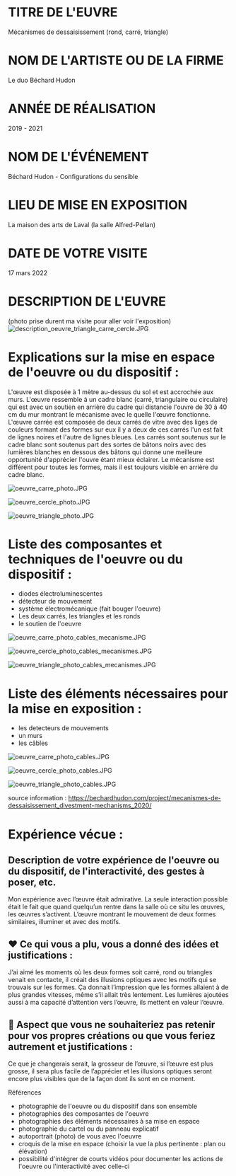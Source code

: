 # TITRE DE L'EUVRE

Mécanismes de dessaisissement (rond, carré, triangle)

# NOM DE L'ARTISTE OU DE LA FIRME

Le duo Béchard Hudon

# ANNÉE DE RÉALISATION

2019 - 2021

# NOM DE L'ÉVÉNEMENT

Béchard Hudon - Configurations du sensible

# LIEU DE MISE EN EXPOSITION

La maison des arts de Laval (la salle Alfred-Pellan)

# DATE DE VOTRE VISITE

17 mars 2022

# DESCRIPTION DE L'EUVRE

(photo prise durent ma visite pour aller voir l'exposition)
![description_oeuvre_triangle_carre_cercle.JPG](mecanismes_dessaisissement_rond_carre_triangle_medias/description_oeuvre_triangle_carre_cercle.JPG)

# Explications sur la mise en espace de l'oeuvre ou du dispositif :

L'œuvre est disposée à 1 mètre au-dessus du sol et est accrochée aux murs. L'œuvre ressemble à un cadre blanc (carré, triangulaire ou circulaire) qui est avec un soutien en arrière du cadre qui distancie l'ouvre de 30 à 40 cm du mur montrant le mécanisme avec le quelle l'œuvre fonctionne. L'œuvre carrée est composée de deux carrés de vitre avec des liges de couleurs formant des formes sur eux il y a deux de ces carrés l'un est fait de lignes noires et l'autre de lignes bleues. Les carrés sont soutenus sur le cadre blanc sont soutenus part des sortes de bâtons noirs avec des lumières blanches en dessous des bâtons qui donne une meilleure opportunité d'apprécier l'ouvre étant mieux éclairer. Le mécanisme est différent pour toutes les formes, mais il est toujours visible en arrière du cadre blanc.

![oeuvre_carre_photo.JPG](mecanismes_dessaisissement_rond_carre_triangle_medias/oeuvre_carre_photo.JPG)

![oeuvre_cercle_photo.JPG](mecanismes_dessaisissement_rond_carre_triangle_medias/oeuvre_cercle_photo.JPG)

![oeuvre_triangle_photo.JPG](mecanismes_dessaisissement_rond_carre_triangle_medias/oeuvre_triangle_photo.JPG)

# Liste des composantes et techniques de l'oeuvre ou du dispositif :

- diodes électroluminescentes
- détecteur de mouvement
- système électromécanique (fait bouger l'oeuvre)
- Les deux carrés, les triangles et les ronds
- le soutien de l'oeuvre

![oeuvre_carre_photo_cables_mecanisme.JPG](mecanismes_dessaisissement_rond_carre_triangle_medias/oeuvre_carre_photo_cables_mecanisme.JPG)

![oeuvre_cercle_photo_cables_mecanismes.JPG](mecanismes_dessaisissement_rond_carre_triangle_medias/oeuvre_cercle_photo_cables_mecanismes.JPG)

![oeuvre_triangle_photo_cables_mecanismes.JPG](mecanismes_dessaisissement_rond_carre_triangle_medias/oeuvre_triangle_photo_cables_mecanismes.JPG)

# Liste des éléments nécessaires pour la mise en exposition :

- les detecteurs de mouvements
- un murs
- les câbles

![oeuvre_carre_photo_cables.JPG](mecanismes_dessaisissement_rond_carre_triangle_medias/oeuvre_carre_photo_cables.JPG)

![oeuvre_cercle_photo_cables.JPG](mecanismes_dessaisissement_rond_carre_triangle_medias/oeuvre_cercle_photo_cables.JPG)

![oeuvre_triangle_photo_cables.JPG](mecanismes_dessaisissement_rond_carre_triangle_medias/oeuvre_triangle_photo_cables.JPG)

source information : https://bechardhudon.com/project/mecanismes-de-dessaisissement_divestment-mechanisms_2020/

# Expérience vécue :

## Description de votre expérience de l'oeuvre ou du dispositif, de l'interactivité, des gestes à poser, etc.

Mon expérience avec l’œuvre était admirative. La seule interaction possible était le fait que quand quelqu’un rentre dans la salle où ce situ les œuvres, les œuvres s’activent. L’œuvre montrant le mouvement de deux formes similaires, illuminer et avec des motifs.

## ❤️ Ce qui vous a plu, vous a donné des idées et justifications :

J’ai aimé les moments où les deux formes soit carré, rond ou triangles venait en contacte, il créait des illusions optiques avec les motifs qui se trouvais sur les formes. Ça donnait l’impression que les formes allaient à de plus grandes vitesses, même s’il allait très lentement. Les lumières ajoutées aussi à ma capacité d’attention vers l’œuvre, ils mettent en valeur l’œuvre.

## 🤔 Aspect que vous ne souhaiteriez pas retenir pour vos propres créations ou que vous feriez autrement et justifications :

Ce que je changerais serait, la grosseur de l’œuvre, si l’œuvre est plus grosse, il sera plus facile de l’apprécier et les illusions optiques seront encore plus visibles que de la façon dont ils sont en ce moment.

Références
- photographie de l'oeuvre ou du dispositif dans son ensemble
- photographies des composantes de l'oeuvre
- photographies des éléments nécessaires à sa mise en espace
- photographie du cartel ou du panneau explicatif
- autoportrait (photo) de vous avec l'oeuvre
- croquis de la mise en espace (choisir la vue la plus pertinente : plan ou élévation)
- possibilité d'intégrer de courts vidéos pour documenter les actions de l'oeuvre ou l'interactivité avec celle-ci
